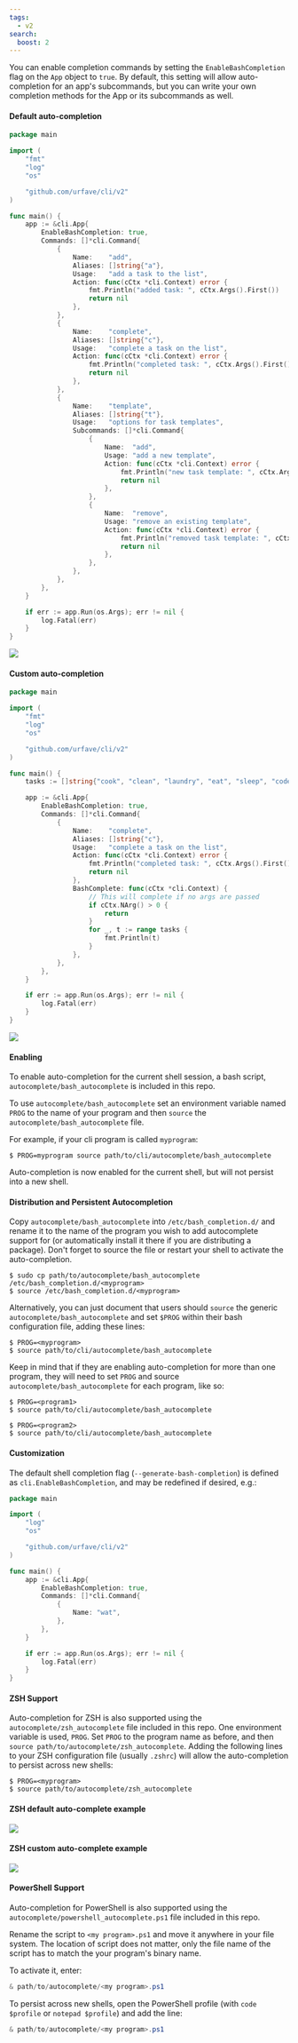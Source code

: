 ```yaml
---
tags:
  - v2
search:
  boost: 2
---
```


You can enable completion commands by setting the `EnableBashCompletion` flag on
the `App` object to `true`.  By default, this setting will allow auto-completion
for an app's subcommands, but you can write your own completion methods for the
App or its subcommands as well.

#### Default auto-completion

```go
package main

import (
	"fmt"
	"log"
	"os"

	"github.com/urfave/cli/v2"
)

func main() {
	app := &cli.App{
		EnableBashCompletion: true,
		Commands: []*cli.Command{
			{
				Name:    "add",
				Aliases: []string{"a"},
				Usage:   "add a task to the list",
				Action: func(cCtx *cli.Context) error {
					fmt.Println("added task: ", cCtx.Args().First())
					return nil
				},
			},
			{
				Name:    "complete",
				Aliases: []string{"c"},
				Usage:   "complete a task on the list",
				Action: func(cCtx *cli.Context) error {
					fmt.Println("completed task: ", cCtx.Args().First())
					return nil
				},
			},
			{
				Name:    "template",
				Aliases: []string{"t"},
				Usage:   "options for task templates",
				Subcommands: []*cli.Command{
					{
						Name:  "add",
						Usage: "add a new template",
						Action: func(cCtx *cli.Context) error {
							fmt.Println("new task template: ", cCtx.Args().First())
							return nil
						},
					},
					{
						Name:  "remove",
						Usage: "remove an existing template",
						Action: func(cCtx *cli.Context) error {
							fmt.Println("removed task template: ", cCtx.Args().First())
							return nil
						},
					},
				},
			},
		},
	}

	if err := app.Run(os.Args); err != nil {
		log.Fatal(err)
	}
}
```
![](../images/default-bash-autocomplete.gif)

#### Custom auto-completion
<!-- {
  "args": ["complete", "&#45;&#45;generate&#45;bash&#45;completion"],
  "output": "laundry"
} -->
```go
package main

import (
	"fmt"
	"log"
	"os"

	"github.com/urfave/cli/v2"
)

func main() {
	tasks := []string{"cook", "clean", "laundry", "eat", "sleep", "code"}

	app := &cli.App{
		EnableBashCompletion: true,
		Commands: []*cli.Command{
			{
				Name:    "complete",
				Aliases: []string{"c"},
				Usage:   "complete a task on the list",
				Action: func(cCtx *cli.Context) error {
					fmt.Println("completed task: ", cCtx.Args().First())
					return nil
				},
				BashComplete: func(cCtx *cli.Context) {
					// This will complete if no args are passed
					if cCtx.NArg() > 0 {
						return
					}
					for _, t := range tasks {
						fmt.Println(t)
					}
				},
			},
		},
	}

	if err := app.Run(os.Args); err != nil {
		log.Fatal(err)
	}
}
```
![](../images/custom-bash-autocomplete.gif)

#### Enabling

To enable auto-completion for the current shell session, a bash script,
`autocomplete/bash_autocomplete` is included in this repo.

To use `autocomplete/bash_autocomplete` set an environment variable named `PROG`
to the name of your program and then `source` the
`autocomplete/bash_autocomplete` file.

For example, if your cli program is called `myprogram`:

```sh-session
$ PROG=myprogram source path/to/cli/autocomplete/bash_autocomplete
```

Auto-completion is now enabled for the current shell, but will not persist into
a new shell.

#### Distribution and Persistent Autocompletion

Copy `autocomplete/bash_autocomplete` into `/etc/bash_completion.d/` and rename
it to the name of the program you wish to add autocomplete support for (or
automatically install it there if you are distributing a package). Don't forget
to source the file or restart your shell to activate the auto-completion.

```sh-session
$ sudo cp path/to/autocomplete/bash_autocomplete /etc/bash_completion.d/<myprogram>
$ source /etc/bash_completion.d/<myprogram>
```

Alternatively, you can just document that users should `source` the generic
`autocomplete/bash_autocomplete` and set `$PROG` within their bash configuration
file, adding these lines:

```sh-session
$ PROG=<myprogram>
$ source path/to/cli/autocomplete/bash_autocomplete
```

Keep in mind that if they are enabling auto-completion for more than one
program, they will need to set `PROG` and source
`autocomplete/bash_autocomplete` for each program, like so:

```sh-session
$ PROG=<program1>
$ source path/to/cli/autocomplete/bash_autocomplete

$ PROG=<program2>
$ source path/to/cli/autocomplete/bash_autocomplete
```

#### Customization

The default shell completion flag (`--generate-bash-completion`) is defined as
`cli.EnableBashCompletion`, and may be redefined if desired, e.g.:

<!-- {
  "args": ["&#45;&#45;generate&#45;bash&#45;completion"],
  "output": "wat\nhelp\nh"
} -->
```go
package main

import (
	"log"
	"os"

	"github.com/urfave/cli/v2"
)

func main() {
	app := &cli.App{
		EnableBashCompletion: true,
		Commands: []*cli.Command{
			{
				Name: "wat",
			},
		},
	}

	if err := app.Run(os.Args); err != nil {
		log.Fatal(err)
	}
}
```

#### ZSH Support

Auto-completion for ZSH is also supported using the
`autocomplete/zsh_autocomplete` file included in this repo. One environment
variable is used, `PROG`.  Set `PROG` to the program name as before, and then
`source path/to/autocomplete/zsh_autocomplete`.  Adding the following lines to
your ZSH configuration file (usually `.zshrc`) will allow the auto-completion to
persist across new shells:

```sh-session
$ PROG=<myprogram>
$ source path/to/autocomplete/zsh_autocomplete
```

#### ZSH default auto-complete example
![](../images/default-zsh-autocomplete.gif)

#### ZSH custom auto-complete example
![](../images/custom-zsh-autocomplete.gif)

#### PowerShell Support

Auto-completion for PowerShell is also supported using the
`autocomplete/powershell_autocomplete.ps1` file included in this repo.

Rename the script to `<my program>.ps1` and move it anywhere in your file
system.  The location of script does not matter, only the file name of the
script has to match the your program's binary name.

To activate it, enter:

```powershell
& path/to/autocomplete/<my program>.ps1
```

To persist across new shells, open the PowerShell profile (with `code $profile`
or `notepad $profile`) and add the line:

```powershell
& path/to/autocomplete/<my program>.ps1
```
